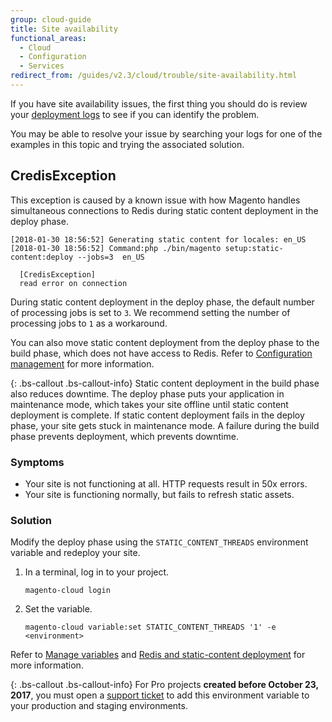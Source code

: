 ```yaml
---
group: cloud-guide
title: Site availability
functional_areas:
  - Cloud
  - Configuration
  - Services
redirect_from: /guides/v2.3/cloud/trouble/site-availability.html
---
```


If you have site availability issues, the first thing you should do is review your [deployment logs]({{page.baseurl}}/cloud/troubleshooting/environments-logs.html#log-deploy-log) to see if you can identify the problem.

You may be able to resolve your issue by searching your logs for one of the examples in this topic and trying the associated solution.

## CredisException

This exception is caused by a known issue with how Magento handles simultaneous connections to Redis during static content deployment in the deploy phase.

```
[2018-01-30 18:56:52] Generating static content for locales: en_US
[2018-01-30 18:56:52] Command:php ./bin/magento setup:static-content:deploy --jobs=3  en_US

  [CredisException]
  read error on connection
```

During static content deployment in the deploy phase, the default number of processing jobs is set to `3`. We recommend setting the number of processing jobs to `1` as a workaround.

You can also move static content deployment from the deploy phase to the build phase, which does not have access to Redis. Refer to [Configuration management]({{site.baseurl}}/guides/v2.1/cloud/live/sens-data-over.html) for more information.

{: .bs-callout .bs-callout-info}
Static content deployment in the build phase also reduces downtime. The deploy phase puts your application in maintenance mode, which takes your site offline until static content deployment is complete. If static content deployment fails in the deploy phase, your site gets stuck in maintenance mode. A failure during the build phase prevents deployment, which prevents downtime.

### Symptoms

* Your site is not functioning at all. HTTP requests result in 50x errors.
* Your site is functioning normally, but fails to refresh static assets.

### Solution

Modify the deploy phase using the `STATIC_CONTENT_THREADS` environment variable and redeploy your site.

1. In a terminal, log in to your project.

   ```
   magento-cloud login
   ```

2. Set the variable.

   ```
   magento-cloud variable:set STATIC_CONTENT_THREADS '1' -e <environment>
   ```

Refer to [Manage variables]({{page.baseurl}}/cloud/env/variables-intro.html) and [Redis and static-content deployment]({{page.baseurl}}/cloud/trouble/redis-troubleshooting.html#static-content) for more information.

{: .bs-callout .bs-callout-info}
For Pro projects **created before October 23, 2017**, you must open a [support ticket]({{page.baseurl}}/cloud/troubleshooting/troubleshooting-overview.html) to add this environment variable to your production and staging environments.

